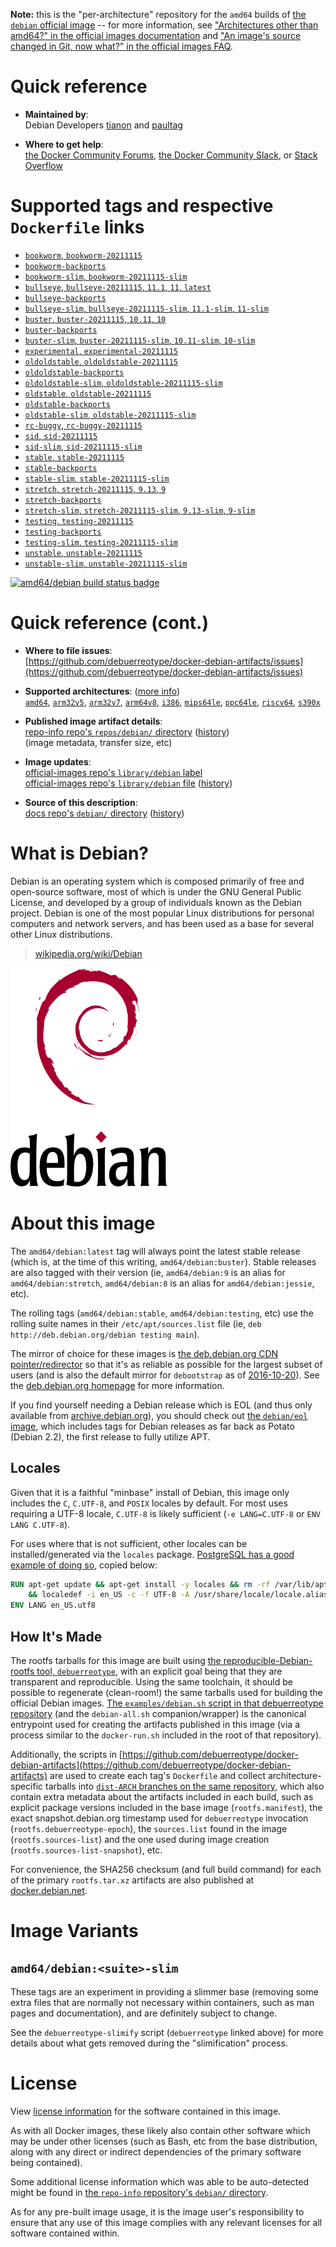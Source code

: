 <!--

********************************************************************************

WARNING:

    DO NOT EDIT "debian/README.md"

    IT IS AUTO-GENERATED

    (from the other files in "debian/" combined with a set of templates)

********************************************************************************

-->

**Note:** this is the "per-architecture" repository for the `amd64` builds of [the `debian` official image](https://hub.docker.com/_/debian) -- for more information, see ["Architectures other than amd64?" in the official images documentation](https://github.com/docker-library/official-images#architectures-other-than-amd64) and ["An image's source changed in Git, now what?" in the official images FAQ](https://github.com/docker-library/faq#an-images-source-changed-in-git-now-what).

# Quick reference

-	**Maintained by**:  
	Debian Developers [tianon](https://qa.debian.org/developer.php?login=tianon) and [paultag](https://qa.debian.org/developer.php?login=paultag)

-	**Where to get help**:  
	[the Docker Community Forums](https://forums.docker.com/), [the Docker Community Slack](https://dockr.ly/slack), or [Stack Overflow](https://stackoverflow.com/search?tab=newest&q=docker)

# Supported tags and respective `Dockerfile` links

-	[`bookworm`, `bookworm-20211115`](https://github.com/debuerreotype/docker-debian-artifacts/blob/05137cb2f4d78bb95802630db60c77385dc3ae96/bookworm/Dockerfile)
-	[`bookworm-backports`](https://github.com/debuerreotype/docker-debian-artifacts/blob/05137cb2f4d78bb95802630db60c77385dc3ae96/bookworm/backports/Dockerfile)
-	[`bookworm-slim`, `bookworm-20211115-slim`](https://github.com/debuerreotype/docker-debian-artifacts/blob/05137cb2f4d78bb95802630db60c77385dc3ae96/bookworm/slim/Dockerfile)
-	[`bullseye`, `bullseye-20211115`, `11.1`, `11`, `latest`](https://github.com/debuerreotype/docker-debian-artifacts/blob/05137cb2f4d78bb95802630db60c77385dc3ae96/bullseye/Dockerfile)
-	[`bullseye-backports`](https://github.com/debuerreotype/docker-debian-artifacts/blob/05137cb2f4d78bb95802630db60c77385dc3ae96/bullseye/backports/Dockerfile)
-	[`bullseye-slim`, `bullseye-20211115-slim`, `11.1-slim`, `11-slim`](https://github.com/debuerreotype/docker-debian-artifacts/blob/05137cb2f4d78bb95802630db60c77385dc3ae96/bullseye/slim/Dockerfile)
-	[`buster`, `buster-20211115`, `10.11`, `10`](https://github.com/debuerreotype/docker-debian-artifacts/blob/05137cb2f4d78bb95802630db60c77385dc3ae96/buster/Dockerfile)
-	[`buster-backports`](https://github.com/debuerreotype/docker-debian-artifacts/blob/05137cb2f4d78bb95802630db60c77385dc3ae96/buster/backports/Dockerfile)
-	[`buster-slim`, `buster-20211115-slim`, `10.11-slim`, `10-slim`](https://github.com/debuerreotype/docker-debian-artifacts/blob/05137cb2f4d78bb95802630db60c77385dc3ae96/buster/slim/Dockerfile)
-	[`experimental`, `experimental-20211115`](https://github.com/debuerreotype/docker-debian-artifacts/blob/05137cb2f4d78bb95802630db60c77385dc3ae96/experimental/Dockerfile)
-	[`oldoldstable`, `oldoldstable-20211115`](https://github.com/debuerreotype/docker-debian-artifacts/blob/05137cb2f4d78bb95802630db60c77385dc3ae96/oldoldstable/Dockerfile)
-	[`oldoldstable-backports`](https://github.com/debuerreotype/docker-debian-artifacts/blob/05137cb2f4d78bb95802630db60c77385dc3ae96/oldoldstable/backports/Dockerfile)
-	[`oldoldstable-slim`, `oldoldstable-20211115-slim`](https://github.com/debuerreotype/docker-debian-artifacts/blob/05137cb2f4d78bb95802630db60c77385dc3ae96/oldoldstable/slim/Dockerfile)
-	[`oldstable`, `oldstable-20211115`](https://github.com/debuerreotype/docker-debian-artifacts/blob/05137cb2f4d78bb95802630db60c77385dc3ae96/oldstable/Dockerfile)
-	[`oldstable-backports`](https://github.com/debuerreotype/docker-debian-artifacts/blob/05137cb2f4d78bb95802630db60c77385dc3ae96/oldstable/backports/Dockerfile)
-	[`oldstable-slim`, `oldstable-20211115-slim`](https://github.com/debuerreotype/docker-debian-artifacts/blob/05137cb2f4d78bb95802630db60c77385dc3ae96/oldstable/slim/Dockerfile)
-	[`rc-buggy`, `rc-buggy-20211115`](https://github.com/debuerreotype/docker-debian-artifacts/blob/05137cb2f4d78bb95802630db60c77385dc3ae96/rc-buggy/Dockerfile)
-	[`sid`, `sid-20211115`](https://github.com/debuerreotype/docker-debian-artifacts/blob/05137cb2f4d78bb95802630db60c77385dc3ae96/sid/Dockerfile)
-	[`sid-slim`, `sid-20211115-slim`](https://github.com/debuerreotype/docker-debian-artifacts/blob/05137cb2f4d78bb95802630db60c77385dc3ae96/sid/slim/Dockerfile)
-	[`stable`, `stable-20211115`](https://github.com/debuerreotype/docker-debian-artifacts/blob/05137cb2f4d78bb95802630db60c77385dc3ae96/stable/Dockerfile)
-	[`stable-backports`](https://github.com/debuerreotype/docker-debian-artifacts/blob/05137cb2f4d78bb95802630db60c77385dc3ae96/stable/backports/Dockerfile)
-	[`stable-slim`, `stable-20211115-slim`](https://github.com/debuerreotype/docker-debian-artifacts/blob/05137cb2f4d78bb95802630db60c77385dc3ae96/stable/slim/Dockerfile)
-	[`stretch`, `stretch-20211115`, `9.13`, `9`](https://github.com/debuerreotype/docker-debian-artifacts/blob/05137cb2f4d78bb95802630db60c77385dc3ae96/stretch/Dockerfile)
-	[`stretch-backports`](https://github.com/debuerreotype/docker-debian-artifacts/blob/05137cb2f4d78bb95802630db60c77385dc3ae96/stretch/backports/Dockerfile)
-	[`stretch-slim`, `stretch-20211115-slim`, `9.13-slim`, `9-slim`](https://github.com/debuerreotype/docker-debian-artifacts/blob/05137cb2f4d78bb95802630db60c77385dc3ae96/stretch/slim/Dockerfile)
-	[`testing`, `testing-20211115`](https://github.com/debuerreotype/docker-debian-artifacts/blob/05137cb2f4d78bb95802630db60c77385dc3ae96/testing/Dockerfile)
-	[`testing-backports`](https://github.com/debuerreotype/docker-debian-artifacts/blob/05137cb2f4d78bb95802630db60c77385dc3ae96/testing/backports/Dockerfile)
-	[`testing-slim`, `testing-20211115-slim`](https://github.com/debuerreotype/docker-debian-artifacts/blob/05137cb2f4d78bb95802630db60c77385dc3ae96/testing/slim/Dockerfile)
-	[`unstable`, `unstable-20211115`](https://github.com/debuerreotype/docker-debian-artifacts/blob/05137cb2f4d78bb95802630db60c77385dc3ae96/unstable/Dockerfile)
-	[`unstable-slim`, `unstable-20211115-slim`](https://github.com/debuerreotype/docker-debian-artifacts/blob/05137cb2f4d78bb95802630db60c77385dc3ae96/unstable/slim/Dockerfile)

[![amd64/debian build status badge](https://img.shields.io/jenkins/s/https/doi-janky.infosiftr.net/job/multiarch/job/amd64/job/debian.svg?label=amd64/debian%20%20build%20job)](https://doi-janky.infosiftr.net/job/multiarch/job/amd64/job/debian/)

# Quick reference (cont.)

-	**Where to file issues**:  
	[https://github.com/debuerreotype/docker-debian-artifacts/issues](https://github.com/debuerreotype/docker-debian-artifacts/issues)

-	**Supported architectures**: ([more info](https://github.com/docker-library/official-images#architectures-other-than-amd64))  
	[`amd64`](https://hub.docker.com/r/amd64/debian/), [`arm32v5`](https://hub.docker.com/r/arm32v5/debian/), [`arm32v7`](https://hub.docker.com/r/arm32v7/debian/), [`arm64v8`](https://hub.docker.com/r/arm64v8/debian/), [`i386`](https://hub.docker.com/r/i386/debian/), [`mips64le`](https://hub.docker.com/r/mips64le/debian/), [`ppc64le`](https://hub.docker.com/r/ppc64le/debian/), [`riscv64`](https://hub.docker.com/r/riscv64/debian/), [`s390x`](https://hub.docker.com/r/s390x/debian/)

-	**Published image artifact details**:  
	[repo-info repo's `repos/debian/` directory](https://github.com/docker-library/repo-info/blob/master/repos/debian) ([history](https://github.com/docker-library/repo-info/commits/master/repos/debian))  
	(image metadata, transfer size, etc)

-	**Image updates**:  
	[official-images repo's `library/debian` label](https://github.com/docker-library/official-images/issues?q=label%3Alibrary%2Fdebian)  
	[official-images repo's `library/debian` file](https://github.com/docker-library/official-images/blob/master/library/debian) ([history](https://github.com/docker-library/official-images/commits/master/library/debian))

-	**Source of this description**:  
	[docs repo's `debian/` directory](https://github.com/docker-library/docs/tree/master/debian) ([history](https://github.com/docker-library/docs/commits/master/debian))

# What is Debian?

Debian is an operating system which is composed primarily of free and open-source software, most of which is under the GNU General Public License, and developed by a group of individuals known as the Debian project. Debian is one of the most popular Linux distributions for personal computers and network servers, and has been used as a base for several other Linux distributions.

> [wikipedia.org/wiki/Debian](https://en.wikipedia.org/wiki/Debian)

![logo](https://raw.githubusercontent.com/docker-library/docs/b449be7df57e9ed9086bb5821bfb5d6cdc5d67a4/debian/logo.png)

# About this image

The `amd64/debian:latest` tag will always point the latest stable release (which is, at the time of this writing, `amd64/debian:buster`). Stable releases are also tagged with their version (ie, `amd64/debian:9` is an alias for `amd64/debian:stretch`, `amd64/debian:8` is an alias for `amd64/debian:jessie`, etc).

The rolling tags (`amd64/debian:stable`, `amd64/debian:testing`, etc) use the rolling suite names in their `/etc/apt/sources.list` file (ie, `deb http://deb.debian.org/debian testing main`).

The mirror of choice for these images is [the deb.debian.org CDN pointer/redirector](https://deb.debian.org) so that it's as reliable as possible for the largest subset of users (and is also the default mirror for `debootstrap` as of [2016-10-20](https://anonscm.debian.org/cgit/d-i/debootstrap.git/commit/?id=9e8bc60ad1ccf3a25ce7890526b70059f3e770de)). See the [deb.debian.org homepage](https://deb.debian.org) for more information.

If you find yourself needing a Debian release which is EOL (and thus only available from [archive.debian.org](http://archive.debian.org)), you should check out [the `debian/eol` image](https://hub.docker.com/r/debian/eol/), which includes tags for Debian releases as far back as Potato (Debian 2.2), the first release to fully utilize APT.

## Locales

Given that it is a faithful "minbase" install of Debian, this image only includes the `C`, `C.UTF-8`, and `POSIX` locales by default. For most uses requiring a UTF-8 locale, `C.UTF-8` is likely sufficient (`-e LANG=C.UTF-8` or `ENV LANG C.UTF-8`).

For uses where that is not sufficient, other locales can be installed/generated via the `locales` package. [PostgreSQL has a good example of doing so](https://github.com/docker-library/postgres/blob/69bc540ecfffecce72d49fa7e4a46680350037f9/9.6/Dockerfile#L21-L24), copied below:

```dockerfile
RUN apt-get update && apt-get install -y locales && rm -rf /var/lib/apt/lists/* \
	&& localedef -i en_US -c -f UTF-8 -A /usr/share/locale/locale.alias en_US.UTF-8
ENV LANG en_US.utf8
```

## How It's Made

The rootfs tarballs for this image are built using [the reproducible-Debian-rootfs tool, `debuerreotype`](https://github.com/debuerreotype/debuerreotype), with an explicit goal being that they are transparent and reproducible. Using the same toolchain, it should be possible to regenerate (clean-room!) the same tarballs used for building the official Debian images. [The `examples/debian.sh` script in that debuerreotype repository](https://github.com/debuerreotype/debuerreotype/blob/master/examples/debian.sh) (and the `debian-all.sh` companion/wrapper) is the canonical entrypoint used for creating the artifacts published in this image (via a process similar to the `docker-run.sh` included in the root of that repository).

Additionally, the scripts in [https://github.com/debuerreotype/docker-debian-artifacts](https://github.com/debuerreotype/docker-debian-artifacts) are used to create each tag's `Dockerfile` and collect architecture-specific tarballs into [`dist-ARCH` branches on the same repository](https://github.com/debuerreotype/docker-debian-artifacts/branches), which also contain extra metadata about the artifacts included in each build, such as explicit package versions included in the base image (`rootfs.manifest`), the exact snapshot.debian.org timestamp used for `debuerreotype` invocation (`rootfs.debuerreotype-epoch`), the `sources.list` found in the image (`rootfs.sources-list`) and the one used during image creation (`rootfs.sources-list-snapshot`), etc.

For convenience, the SHA256 checksum (and full build command) for each of the primary `rootfs.tar.xz` artifacts are also published at [docker.debian.net](https://docker.debian.net/).

# Image Variants

## `amd64/debian:<suite>-slim`

These tags are an experiment in providing a slimmer base (removing some extra files that are normally not necessary within containers, such as man pages and documentation), and are definitely subject to change.

See the `debuerreotype-slimify` script (`debuerreotype` linked above) for more details about what gets removed during the "slimification" process.

# License

View [license information](https://www.debian.org/social_contract#guidelines) for the software contained in this image.

As with all Docker images, these likely also contain other software which may be under other licenses (such as Bash, etc from the base distribution, along with any direct or indirect dependencies of the primary software being contained).

Some additional license information which was able to be auto-detected might be found in [the `repo-info` repository's `debian/` directory](https://github.com/docker-library/repo-info/tree/master/repos/debian).

As for any pre-built image usage, it is the image user's responsibility to ensure that any use of this image complies with any relevant licenses for all software contained within.
